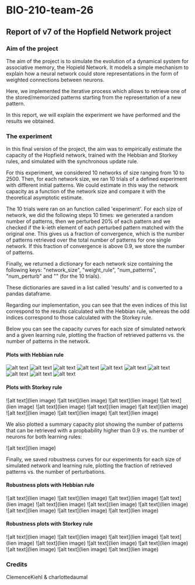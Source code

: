 
# BIO-210-team-26

## Report of v7 of the Hopfield Network project

### Aim of the project
The aim of the project is to simulate the evolution of a dynamical system for associative memory, the Hopield Network. It models a simple mechanism to explain how a neural network could store representations in the form of weighted connections between neurons.

Here, we implemented the iterative process which allows to retrieve one of the stored/memorized patterns starting from the representation of a new pattern.

In this report, we will explain the experiment we have performed and the results we obtained.

### The experiment
In this final version of the project, the aim was to empirically estimate the capacity of the Hopfield network, trained with the Hebbian and Storkey rules, and simulated with the synchronous update rule.

For this experiment, we considered 10 networks of size ranging from 10 to 2500. Then, for each network size, we ran 10 trials of a defined experiment with different initial patterns. We could estimate in this way the network capacity as a function of the network size and compare it with the theoretical asymptotic estimate.

The 10 trials were ran on an function called 'experiment'. For each size of network, we did the following steps 10 times: we generated a random number of patterns, then we perturbed 20% of each pattern and we checked if the k-ieth element of each perturbed pattern matched with the original one.
This gives us a fraction of convergence, which is the number of patterns retrieved over the total number of patterns for one single network. If this fraction of convergence is above 0.9, we store the number of patterns.

Finally, we returned a dictionary for each network size containing the following keys: "network_size", "weight_rule", "num_patterns", "num_perturb" and "" (for the 10 trials). 

These dictionaries are saved in a list called 'results' and is converted to a pandas dataframe.

Regarding our implementation, you can see that the even indices of this list correspond to the results calculated with the Hebbian rule, whereas the odd indices correspond to those calculated with the Storkey rule.

Below you can see the capacity curves for each size of simulated network and a given learning rule, plotting the fraction of retrieved patterns vs. the number of patterns in the network.


#### Plots with Hebbian rule

![alt text](https://github.com/EPFL-BIO-210/BIO-210-team-26/blob/main/Graphs/Size%5B10%5D_Rule%5B'hebbian'%5D_CapacityCurve.png)
![alt text](https://github.com/EPFL-BIO-210/BIO-210-team-26/blob/main/Graphs/Size%5B18%5D_Rule%5B'hebbian'%5D_CapacityCurve.png)
![alt text](https://github.com/EPFL-BIO-210/BIO-210-team-26/blob/main/Graphs/Size%5B34%5D_Rule%5B'hebbian'%5D_CapacityCurve.png)
![alt text](https://github.com/EPFL-BIO-210/BIO-210-team-26/blob/main/Graphs/Size%5B63%5D_Rule%5B'hebbian'%5D_CapacityCurve.png)
![alt text](https://github.com/EPFL-BIO-210/BIO-210-team-26/blob/main/Graphs/Size%5B116%5D_Rule%5B'hebbian'%5D_CapacityCurve.png)
![alt text](https://github.com/EPFL-BIO-210/BIO-210-team-26/blob/main/Graphs/Size%5B215%5D_Rule%5B'hebbian'%5D_CapacityCurve.png)
![alt text](https://github.com/EPFL-BIO-210/BIO-210-team-26/blob/main/Graphs/Size%5B397%5D_Rule%5B'hebbian'%5D_CapacityCurve.png)
![alt text](https://github.com/EPFL-BIO-210/BIO-210-team-26/blob/main/Graphs/Size%5B733%5D_Rule%5B'hebbian'%5D_CapacityCurve.png)
![alt text](https://github.com/EPFL-BIO-210/BIO-210-team-26/blob/main/Graphs/Size%5B1354%5D_Rule%5B'hebbian'%5D_CapacityCurve.png)
![alt text](https://github.com/EPFL-BIO-210/BIO-210-team-26/blob/main/Graphs/Size%5B2500%5D_Rule%5B'hebbian'%5D_CapacityCurve.png)


#### Plots with Storkey rule

![alt text](lien image)
![alt text](lien image)
![alt text](lien image)
![alt text](lien image)
![alt text](lien image)
![alt text](lien image)
![alt text](lien image)
![alt text](lien image)
![alt text](lien image)
![alt text](lien image)


We also plotted a summary capacity plot showing the number of patterns that can be retrieved with a propbability higher than 0.9 vs. the number of neurons for both learning rules:

![alt text](lien image)


Finally, we saved robustness curves for our experiments for each size of simulated network and learning rule, plotting the fraction of retrieved patterns vs. the number of perturbations.

#### Robustness plots with Hebbian rule

![alt text](lien image)
![alt text](lien image)
![alt text](lien image)
![alt text](lien image)
![alt text](lien image)
![alt text](lien image)
![alt text](lien image)
![alt text](lien image)
![alt text](lien image)
![alt text](lien image)


#### Robustness plots with Storkey rule

![alt text](lien image)
![alt text](lien image)
![alt text](lien image)
![alt text](lien image)
![alt text](lien image)
![alt text](lien image)
![alt text](lien image)
![alt text](lien image)
![alt text](lien image)
![alt text](lien image)








### Credits

ClemenceKiehl & charlottedaumal

